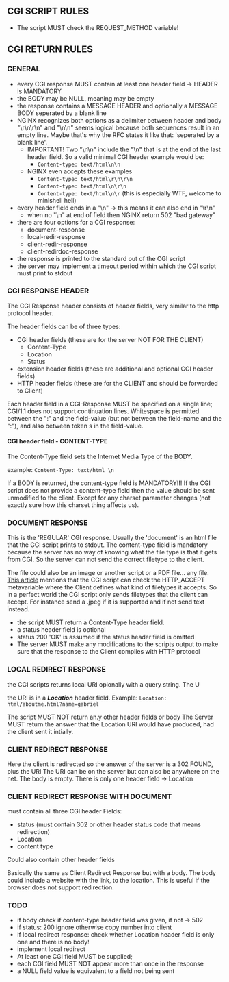 
## CGI SCRIPT RULES

- The script MUST check the REQUEST_METHOD variable!

## CGI RETURN RULES

###  GENERAL

- every CGI response MUST contain at least one header field -> HEADER is MANDATORY
- the BODY may be NULL, meaning may be empty 
- the response contains a MESSAGE HEADER and optionally a MESSAGE BODY seperated by a blank line
- NGINX recognizes both options as a delimiter between header and body "\r\n\r\n" and "\n\n"
seems logical because both sequences result in an empty line. Maybe that's why 
the RFC states it like that: 'seperated by a blank line'.
    - IMPORTANT! Two "\n\n" include the "\n" that is at the end of the last header field.
    So a valid minimal CGI header example would be:
        - ```Content-type: text/html\n\n```
    - NGINX even accepts these examples
        - ```Content-type: text/html\r\n\r\n```
        - ```Content-type: text/html\n\r\n```
        - ```Content-type: text/html\n\r``` (this is especially WTF, welcome to minishell hell)
- every header field ends in a "\n" -> this means it can also end in "\r\n"
    - when no "\n" at end of field then NGINX return 502 "bad gateway"
- there are four options for a CGI response:
    - document-response
    - local-redir-response
    - client-redir-response
    - client-redirdoc-response
- the response is printed to the standard out of the CGI script
- the server may implement a timeout period within which the CGI script must print to stdout

### CGI RESPONSE HEADER

The CGI Response header consists of header fields, very similar to the http protocol header.

The header fields can be of three types:
- CGI header fields (these are for the server NOT FOR THE CLIENT)
    - Content-Type
    - Location
    - Status
- extension header fields (these are additional and optional CGI header fields)
- HTTP header fields (these are for the CLIENT and should be forwarded to Client)

Each header field in a CGI-Response MUST be specified on a single line; CGI/1.1 does not
support continuation lines.  Whitespace is permitted between the ":"
and the field-value (but not between the field-name and the ":"), and
also between token s in the field-value.

#### CGI header field - CONTENT-TYPE

The Content-Type field sets the Internet Media Type of the BODY.

example: ``` Content-Type: text/html \n ```

If a BODY is returned, the content-type field is MANDATORY!!! If the CGI script
does not provide a content-type field then the value should be sent
unmodified to the client. Except for any charset parameter changes
(not exactly sure how this charset thing affects us).

### DOCUMENT RESPONSE

This is the 'REGULAR' CGI response. Usually the 'document' is an html file
that the CGI script prints to stdout. The content-type field is mandatory because
the server has no way of knowing what the file type is that it gets from CGI.
So the server can not send the correct filetype to the client.

The file could also be an image or another script or a PDF file... any file.
[This article](https://www.oreilly.com/library/view/cgi-programming-on/9781565921689/06_chapter-03.html)
mentions that the CGI script can check the HTTP_ACCEPT metavariable where the Client
defines what kind of filetypes it accepts. So in a perfect world the CGI script
only sends filetypes that the client can accept. For instance send a .jpeg if it
is supported and if not send text instead.
    

- the script MUST return a Content-Type header field.
- a status header field is optional
- status 200 'OK' is assumed if the status header field is omitted
- The server MUST make any modifications to the scripts output to make sure that 
the response to the Client complies with HTTP protocol

### LOCAL REDIRECT RESPONSE

the CGI scripts returns local URI opionally with a query string. The U

the URI is in a ***Location*** header field. Example:
```Location: html/aboutme.html?name=gabriel```

The script MUST NOT return an.y other header fields or body
The Server MUST return the answer that the Location URI would have produced, had the client sent it intially.

### CLIENT REDIRECT RESPONSE

Here the client is redirected so the answer of the server is a 302 FOUND, plus the URI
The URI can be on the server but can also be anywhere on the net.
The body is empty.
There is only one header field -> Location

### CLIENT REDIRECT RESPONSE WITH DOCUMENT

must contain all three CGI header Fields:
- status (must contain 302 or other header status code that means redirection)
- Location
- content type

Could also contain other header fields

Basically the same as  Client Redirect Response but with a body.
The body could include a website with the link, to the location.
This is useful if the browser does not support redirection.




### TODO

- if body check if content-type header field was given, if not -> 502
- if status: 200 ignore otherwise copy number into client
- if local redirect response: check whether Location header field is only one and there is no body!
- implement local redirect
- At least one CGI field MUST be supplied;
- each CGI field MUST NOT appear more than once in the response 
- a NULL field value is equivalent to a field not being sent
